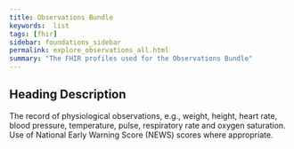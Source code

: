 ```yaml
---
title: Observations Bundle
keywords:  list
tags: [fhir]
sidebar: foundations_sidebar
permalink: explore_observations_all.html
summary: "The FHIR profiles used for the Observations Bundle"
---
```


## Heading Description ##
The record of physiological observations, e.g., weight, height, heart rate, blood pressure, temperature, pulse, respiratory rate and oxygen saturation. Use of National Early Warning Score (NEWS) scores where appropriate. 

